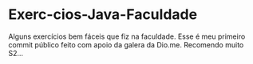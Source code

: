 # Exerc-cios-Java-Faculdade
Alguns exercícios bem fáceis que fiz na faculdade. Esse é meu primeiro commit público feito com apoio da galera da Dio.me. Recomendo muito S2...
